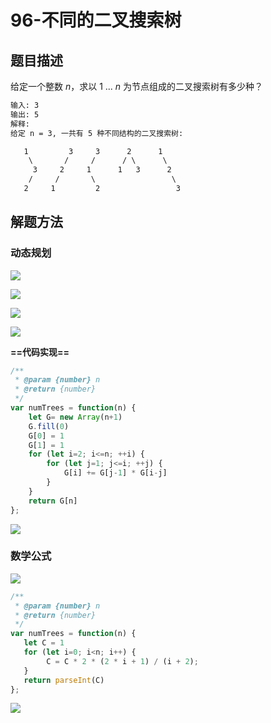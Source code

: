 # 96-不同的二叉搜索树

## 题目描述

给定一个整数 *n*，求以 1 ... *n* 为节点组成的二叉搜索树有多少种？

```markdown
输入: 3
输出: 5
解释:
给定 n = 3, 一共有 5 种不同结构的二叉搜索树:

   1         3     3      2      1
    \       /     /      / \      \
     3     2     1      1   3      2
    /     /       \                 \
   2     1         2                 3
```

## 解题方法

### 动态规划

![](E:\Typra文档\img\Snipaste_2020-07-12_19-15-57.PNG)

![](E:\Typra文档\img\Snipaste_2020-07-12_19-16-08.PNG)

![](E:\Typra文档\img\Snipaste_2020-07-12_19-16-23.PNG)

![](E:\Typra文档\img\Snipaste_2020-07-12_19-16-31.PNG)

**==代码实现==**

```javascript
/**
 * @param {number} n
 * @return {number}
 */
var numTrees = function(n) {
    let G= new Array(n+1)
    G.fill(0)
    G[0] = 1
    G[1] = 1
    for (let i=2; i<=n; ++i) {
        for (let j=1; j<=i; ++j) {
            G[i] += G[j-1] * G[i-j]  
        }
    }
    return G[n]
};
```

![](E:\Typra文档\img\Snipaste_2020-07-12_19-18-26.PNG)

### 数学公式

![](E:\Typra文档\img\Snipaste_2020-07-12_19-19-29.PNG)

```javascript
/**
 * @param {number} n
 * @return {number}
 */
var numTrees = function(n) {
   let C = 1
   for (let i=0; i<n; i++) {
        C = C * 2 * (2 * i + 1) / (i + 2);
   }
   return parseInt(C)
};
```

![](E:\Typra文档\img\Snipaste_2020-07-12_19-21-32.PNG)

